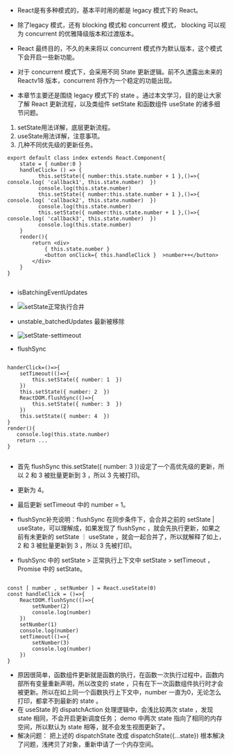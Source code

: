 * React是有多种模式的，基本平时用的都是 legacy 模式下的 React。
* 除了legacy 模式，还有 blocking 模式和 concurrent 模式， blocking 可以视为 concurrent 的优雅降级版本和过渡版本。
* React 最终目的，不久的未来将以 concurrent 模式作为默认版本，这个模式下会开启一些新功能。
* 对于 concurrent 模式下，会采用不同 State 更新逻辑。前不久透露出未来的Reactv18 版本，concurrent 将作为一个稳定的功能出现。

* 本章节主要还是围绕 legacy 模式下的 state 。通过本文学习，目的是让大家了解 React 更新流程，以及类组件 setState 和函数组件 useState 的诸多细节问题。


1. setState用法详解，底层更新流程。
2. useState用法详解，注意事项。
3. 几种不同优先级的更新任务。

```
export default class index extends React.Component{
    state = { number:0 }
    handleClick= () => {
          this.setState({ number:this.state.number + 1 },()=>{   console.log( 'callback1', this.state.number)  })
          console.log(this.state.number)
          this.setState({ number:this.state.number + 1 },()=>{   console.log( 'callback2', this.state.number)  })
          console.log(this.state.number)
          this.setState({ number:this.state.number + 1 },()=>{   console.log( 'callback3', this.state.number)  })
          console.log(this.state.number)
    }
    render(){
        return <div>
            { this.state.number }
            <button onClick={ this.handleClick }  >number++</button>
        </div>
    }
} 


```
* isBatchingEventUpdates
* ![setState正常执行合并](https://p1-juejin.byteimg.com/tos-cn-i-k3u1fbpfcp/478aef991b4146c898095b83fe3dc0e7~tplv-k3u1fbpfcp-jj-mark:3024:0:0:0:q75.awebp)

* unstable_batchedUpdates 最新被移除

* ![setState-settimeout](https://p1-juejin.byteimg.com/tos-cn-i-k3u1fbpfcp/48e730fc687c4ce087e5c0eab2832273~tplv-k3u1fbpfcp-jj-mark:3024:0:0:0:q75.awebp)


* flushSync

```

handerClick=()=>{
    setTimeout(()=>{
        this.setState({ number: 1  })
    })
    this.setState({ number: 2  })
    ReactDOM.flushSync(()=>{
        this.setState({ number: 3  })
    })
    this.setState({ number: 4  })
}
render(){
   console.log(this.state.number)
   return ...
}


```
* 首先 flushSync this.setState({ number: 3 })设定了一个高优先级的更新，所以 2 和 3 被批量更新到 3 ，所以 3 先被打印。
* 更新为 4。
* 最后更新 setTimeout 中的 number = 1。

* flushSync补充说明：flushSync 在同步条件下，会合并之前的 setState | useState，可以理解成，如果发现了 flushSync ，就会先执行更新，如果之前有未更新的 setState ｜ useState ，就会一起合并了，所以就解释了如上，2 和 3 被批量更新到 3 ，所以 3 先被打印。

* flushSync 中的 setState > 正常执行上下文中 setState > setTimeout ，Promise 中的 setState。



```

const [ number , setNumber ] = React.useState(0)
const handleClick = ()=>{
    ReactDOM.flushSync(()=>{
        setNumber(2) 
        console.log(number) 
    })
    setNumber(1) 
    console.log(number)
    setTimeout(()=>{
        setNumber(3) 
        console.log(number)
    })   
}

```

* 原因很简单，函数组件更新就是函数的执行，在函数一次执行过程中，函数内部所有变量重新声明，所以改变的 state ，只有在下一次函数组件执行时才会被更新。所以在如上同一个函数执行上下文中，number 一直为0，无论怎么打印，都拿不到最新的 state 。
* 在 useState 的 dispatchAction 处理逻辑中，会浅比较两次 state ，发现 state 相同，不会开启更新调度任务； demo 中两次 state 指向了相同的内存空间，所以默认为 state 相等，就不会发生视图更新了。
* 解决问题： 把上述的 dispatchState 改成 dispatchState({...state}) 根本解决了问题，浅拷贝了对象，重新申请了一个内存空间。